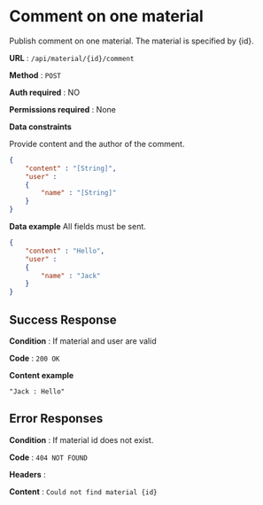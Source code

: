 # Comment on one material

Publish comment on one material. The material is specified by {id}.

**URL** : `/api/material/{id}/comment`

**Method** : `POST`

**Auth required** : NO

**Permissions required** : None

**Data constraints**

Provide content and the author of the comment.

```json
{
	"content" : "[String]",
	"user" :
	{
		"name" : "[String]"
	}
}
```

**Data example** All fields must be sent.

```json
{
	"content" : "Hello",
	"user" :
	{
		"name" : "Jack"
	}
}
```

## Success Response

**Condition** : If material and user are valid

**Code** : `200 OK`

**Content example**

```
"Jack : Hello"
```

## Error Responses

**Condition** : If material id does not exist.

**Code** : `404 NOT FOUND`

**Headers** : 

**Content** : `Could not find material {id}`